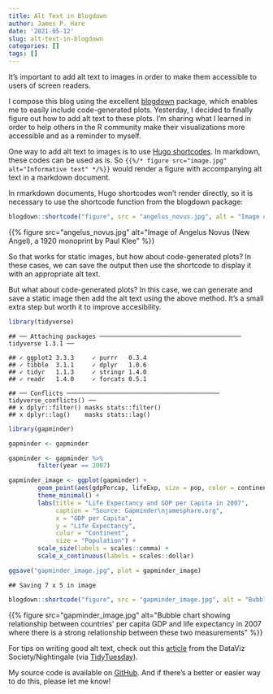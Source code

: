 ```yaml
---
title: Alt Text in Blogdown
author: James P. Hare
date: '2021-05-12'
slug: alt-text-in-blogdown
categories: []
tags: []
---
```


It’s important to add alt text to images in order to make them accessible to users of screen readers.

I compose this blog using the excellent [blogdown](https://bookdown.org/yihui/blogdown/) package, which enables me to easily include code-generated plots. Yesterday, I decided to finally figure out how to add alt text to these plots. I’m sharing what I learned in order to help others in the R community make their visualizations more accessible and as a reminder to myself.

One way to add alt text to images is to use [Hugo shortcodes](https://gohugo.io/content-management/shortcodes/). In markdown, these codes can be used as is. So `{{%/* figure src="image.jpg" alt="Informative text" */%}}` would render a figure with accompanying alt text in a markdown document.

In rmarkdown documents, Hugo shortcodes won’t render directly, so it is necessary to use the shortcode function from the blogdown package:

``` r
blogdown::shortcode("figure", src = "angelus_novus.jpg", alt = "Image of Angelus Novus (New Angel), a 1920 monoprint by Paul Klee")
```

{{% figure src="angelus_novus.jpg" alt="Image of Angelus Novus (New Angel), a 1920 monoprint by Paul Klee" %}}

So that works for static images, but how about code-generated plots? In these cases, we can save the output then use the shortcode to display it with an appropriate alt text.

But what about code-generated plots? In this case, we can generate and save a static image then add the alt text using the above method. It’s a small extra step but worth it to improve accesibility.

``` r
library(tidyverse)
```

    ## ── Attaching packages ─────────────────────────────────────── tidyverse 1.3.1 ──

    ## ✓ ggplot2 3.3.3     ✓ purrr   0.3.4
    ## ✓ tibble  3.1.1     ✓ dplyr   1.0.6
    ## ✓ tidyr   1.1.3     ✓ stringr 1.4.0
    ## ✓ readr   1.4.0     ✓ forcats 0.5.1

    ## ── Conflicts ────────────────────────────────────────── tidyverse_conflicts() ──
    ## x dplyr::filter() masks stats::filter()
    ## x dplyr::lag()    masks stats::lag()

``` r
library(gapminder)

gapminder <- gapminder

gapminder <- gapminder %>% 
        filter(year == 2007)

gapminder_image <- ggplot(gapminder) + 
        geom_point(aes(gdpPercap, lifeExp, size = pop, color = continent), alpha = 0.5) +
        theme_minimal() +
        labs(title = "Life Expectancy and GDP per Capita in 2007",
             caption = "Source: Gapminder\njamesphare.org",
             x = "GDP per Capita",
             y = "Life Expectancy",
             color = "Continent",
             size = "Population") +
        scale_size(labels = scales::comma) +
        scale_x_continuous(labels = scales::dollar)

ggsave("gapminder_image.jpg", plot = gapminder_image)
```

    ## Saving 7 x 5 in image

``` r
blogdown::shortcode("figure", src = "gapminder_image.jpg", alt = "Bubble chart showing relationship between countries' per capita GDP and life expectancy in 2007 where there is a strong relationship between these two measurements")
```

{{% figure src="gapminder_image.jpg" alt="Bubble chart showing relationship between countries' per capita GDP and life expectancy in 2007 where there is a strong relationship between these two measurements" %}}

For tips on writing good alt text, check out this [article](https://medium.com/nightingale/writing-alt-text-for-data-visualization-2a218ef43f81) from the DataViz Society/Nightingale (via [TidyTuesday](https://github.com/rfordatascience/tidytuesday)).

My source code is available on [GitHub](https://github.com/jamesphare/website/blob/master/content/post/2021-05-12-alt-text-in-blogdown/index.Rmarkdown). And if there’s a better or easier way to do this, please let me know!
